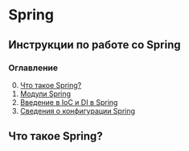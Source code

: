 # Spring

## Инструкции по работе со Spring

### Оглавление
0. [Что такое Spring?](#Что-такое-Spring?)
1. [Модули Spring](#Модули-Spring)
2. [Введение в IoC и DI в Spring](#Введение-в-IoC-и-DI-в-Spring)
3. [Сведения о конфигурации Spring](#Сведения-о-конфигурации-Spring)

## Что такое Spring?

